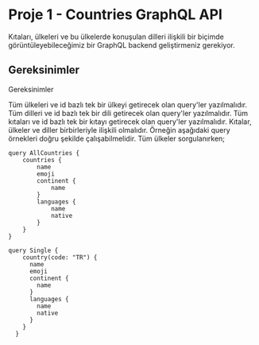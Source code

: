 # Proje 1 - Countries GraphQL API

Kıtaları, ülkeleri ve bu ülkelerde konuşulan dilleri ilişkili bir biçimde görüntüleyebileceğimiz bir GraphQL backend geliştirmeniz gerekiyor.



## Gereksinimler

Gereksinimler


Tüm ülkeleri ve id bazlı tek bir ülkeyi getirecek olan query'ler yazılmalıdır.
Tüm dilleri ve id bazlı tek bir dili getirecek olan query'ler yazılmalıdır.
Tüm kıtaları ve id bazlı tek bir kıtayı getirecek olan query'ler yazılmalıdır.
Kıtalar, ülkeler ve diller birbirleriyle ilişkili olmalıdır. Örneğin aşağıdaki query örnekleri doğru şekilde çalışabilmelidir.
Tüm ülkeler sorgulanırken;

```
query AllCountries {
    countries {
        name
        emoji
        continent {
            name
        }
        languages {
            name
            native
        }
    }
}

query Single {
    country(code: "TR") {
      name
      emoji
      continent {
        name
      }
      languages {
        name
        native
      }
    }
  }
  
```